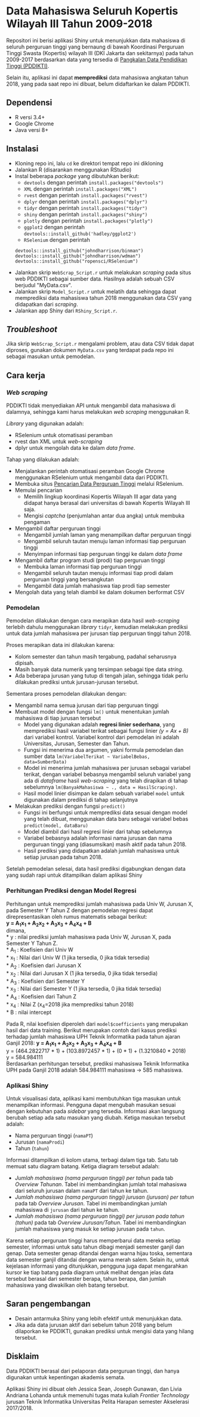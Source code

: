 # Data Mahasiswa Seluruh Kopertis Wilayah III Tahun 2009-2018

Repositori ini berisi aplikasi Shiny untuk menunjukkan data mahasiswa di seluruh perguruan tinggi yang bernaung di bawah Koordinasi Perguruan Tinggi Swasta (Kopertis) wilayah III (DKI Jakarta dan sekitarnya) pada tahun 2009-2017 berdasarkan data yang tersedia di [Pangkalan Data Pendidikan Tinggi (PDDIKTI)](https://forlap.ristekdikti.go.id/).

Selain itu, aplikasi ini dapat **memprediksi** data mahasiswa angkatan tahun 2018, yang pada saat repo ini dibuat, belum didaftarkan ke dalam PDDIKTI.

## Dependensi
- R versi 3.4+
- Google Chrome
- Java versi 8+

## Instalasi
- Kloning repo ini, lalu `cd` ke direktori tempat repo ini dikloning
- Jalankan R (disarankan menggunakan RStudio)
- Instal beberapa _package_ yang dibutuhkan berikut:
  - `devtools` dengan perintah `install.packages("devtools")`
  - `XML` dengan perintah `install.packages("XML")`
  - `rvest` dengan perintah `install.packages("rvest")`
  - `dplyr` dengan perintah `install.packages("dplyr")`
  - `tidyr` dengan perintah `install.packages("tidyr")`
  - `shiny` dengan perintah `install.packages("shiny")`
  - `plotly` dengan perintah `install.packages("plotly")`
  - `ggplot2` dengan perintah `devtools::install_github('hadley/ggplot2')`
  - `RSelenium` dengan perintah  
  ```
  devtools::install_github("johndharrison/binman")
  devtools::install_github("johndharrison/wdman")
  devtools::install_github("ropensci/RSelenium")
  ```
- Jalankan skrip `WebScrap_Script.r` untuk melakukan _scraping_ pada situs web PDDIKTI sebagai sumber data. Hasilnya adalah sebuah CSV berjudul "MyData.csv".
- Jalankan skrip `Model_Script.r` untuk melatih data sehingga dapat memprediksi data mahasiswa tahun 2018 menggunakan data CSV yang didapatkan dari _scraping_.
- Jalankan app Shiny dari `RShiny_Script.r`.

## _Troubleshoot_
Jika skrip `WebScrap_Script.r` mengalami problem, atau data CSV tidak dapat diproses, gunakan dokumen `MyData.csv` yang terdapat pada repo ini sebagai masukan untuk pemodelan.  

## Cara kerja

### _Web scraping_
PDDIKTI tidak menyediakan API untuk mengambil data mahasiswa di dalamnya, sehingga kami harus melakukan _web scraping_ menggunakan R.

_Library_ yang digunakan adalah:
- RSelenium untuk otomatisasi peramban
- rvest dan XML untuk _web-scraping_
- dplyr untuk mengolah data ke dalam _data frame_.

Tahap yang dilakukan adalah:
- Menjalankan perintah otomatisasi peramban Google Chrome menggunakan RSelenium untuk mengambil data dari PDDIKTI.
- Membuka situs [Pencarian Data Perguruan Tinggi](https://forlap.ristekdikti.go.id/perguruantinggi) melalui RSelenium.
- Memulai pencarian
  - Memilih lingkup koordinasi Kopertis Wilayah III agar data yang didapat hanya berasal dari universitas di bawah Kopertis Wilayah III saja.
  - Mengisi _captcha_ (penjumlahan antar dua angka) untuk membuka pengaman
- Mengambil daftar perguruan tinggi
  - Mengambil jumlah laman yang menampilkan daftar perguruan tinggi
  - Mengambil seluruh tautan menuju laman informasi tiap perguruan tinggi
  - Menyimpan informasi tiap perguruan tinggi ke dalam _data frame_
- Mengambil daftar program studi (prodi) tiap perguruan tinggi
  - Membuka laman informasi tiap perguruan tinggi
  - Mengambil seluruh tautan menuju informasi tiap prodi dalam perguruan tinggi yang bersangkutan
  - Mengambil data jumlah mahasiswa tiap prodi tiap semester
- Mengolah data yang telah diambil ke dalam dokumen berformat CSV

### Pemodelan
Pemodelan dilakukan dengan cara merapikan data hasil _web-scraping_ terlebih dahulu menggunakan _library_ `tidyr`, kemudian melakukan prediksi untuk data jumlah mahasiswa per jurusan tiap perguruan tinggi tahun 2018.

Proses merapikan data ini dilakukan karena:
- Kolom semester dan tahun masih tergabung, padahal seharusnya dipisah.
- Masih banyak data numerik yang tersimpan sebagai tipe data _string_.
- Ada beberapa jurusan yang tutup di tengah jalan, sehingga tidak perlu dilakukan prediksi untuk jurusan-jurusan tersebut.

Sementara proses pemodelan dilakukan dengan:
- Mengambil nama semua jurusan dari tiap perguruan tinggi
- Membuat model dengan fungsi `lm()` untuk menentukan jumlah mahasiswa di tiap jurusan tersebut
  - Model yang digunakan adalah **regresi linier sederhana**, yang memprediksi hasil variabel terikat sebagai fungsi linier _(y = Ax + B)_ dari variabel kontrol. Variabel kontrol dari pemodelan ini adalah Universitas, Jurusan, Semester dan Tahun.
  - Fungsi ini menerima dua argumen, yakni formula pemodelan dan sumber data `lm(VariabelTerikat ~ VariabelBebas, data=SumberData)`
  - Model ini menerima jumlah mahasiswa per jurusan sebagai variabel terikat, dengan variabel bebasnya mengambil seluruh variabel yang ada di _dataframe_ hasil _web-scraping_ yang telah dirapikan di tahap sebelumnya `lm(BanyakMahasiswa ~ ., data = HasilScraping)`.
  - Hasil model linier disimpan ke dalam sebuah variabel `model` untuk digunakan dalam prediksi di tahap selanjutnya
- Melakukan prediksi dengan fungsi `predict()`
  - Fungsi ini berfungsi untuk memprediksi data sesuai dengan model yang telah dibuat, menggunakan data baru sebagai variabel bebas `predict(model, dataBaru)`
  - Model diambil dari hasil regresi linier dari tahap sebelumnya
  - Variabel bebasnya adalah informasi nama jurusan dan nama perguruan tinggi yang (diasumsikan) masih aktif pada tahun 2018.
  - Hasil prediksi yang didapatkan adalah jumlah mahasiswa untuk setiap jurusan pada tahun 2018.
  
Setelah pemodelan selesai, data hasil prediksi digabungkan dengan data yang sudah rapi untuk ditampilkan dalam aplikasi Shiny

### Perhitungan Prediksi dengan Model Regresi
Perhitungan untuk memprediksi jumlah mahasiswa pada Univ W, Jurusan X, pada Semester Y Tahun Z dengan pemodelan regresi dapat direpresentasikan oleh rumus matematis sebagai berikut: <br />
**y = A<sub>1</sub>x<sub>1</sub> + A<sub>2</sub>x<sub>2</sub> + A<sub>3</sub>x<sub>3</sub> + A<sub>4</sub>x<sub>4</sub> + B** <br />
  dimana, <br />
    * y    : nilai prediksi jumlah mahasiswa pada Univ W, Jurusan X, pada Semester Y Tahun Z. <br/>
    * A<sub>1</sub> : Koefisien dari Univ W <br/>
    * x<sub>1</sub>  : Nilai dari Univ W (1 jika tersedia, 0 jika tidak tersedia) <br/>
    * A<sub>2</sub> : Koefisien dari Jurusan X <br/>
    * x<sub>2</sub>  : Nilai dari Jurusan X (1 jika tersedia, 0 jika tidak tersedia) <br />
    * A<sub>3</sub> : Koefisien dari Semester Y <br/>
    * x<sub>3</sub>  : Nilai dari Semester Y (1 jika tersedia, 0 jika tidak tersedia) <br />
    * A<sub>4</sub> : Koefisien dari Tahun Z <br/>
    * x<sub>4</sub>  : Nilai Z (x<sub>4</sub>=2018 jika memprediksi tahun 2018) <br />
    * B    : nilai intercept <br />
        
Pada R, nilai koefisien diperoleh dari `model$coefficients` yang merupakan hasil dari data training.
Berikut merupakan contoh dari kasus prediksi terhadap jumlah mahasiswa UPH Teknik Informatika pada tahun ajaran Ganjil 2018:
**y = A<sub>1</sub>x<sub>1</sub> + A<sub>2</sub>x<sub>2</sub> + A<sub>3</sub>x<sub>3</sub> + A<sub>4</sub>x<sub>4</sub> + B** </br>
y = (464.2822717 * 1) + (103.8972457 * 1) + (0 * 1) + (1.3210840 * 2018) </br>
y = 584.984111 </br>
Berdasarkan perhitungan tersebut, prediksi mahasiswa Teknik Informatika UPH pada Ganjil 2018 adalah 584.984111 mahasiswa -> 585 mahasiswa.

### Aplikasi Shiny
Untuk visualisasi data, aplikasi kami membutuhkan tiga masukan untuk menampilkan informasi. Pengguna dapat mengubah masukan sesuai dengan kebutuhan pada _sidebar_ yang tersedia. Informasi akan langsung berubah setiap ada satu masukan yang diubah. Ketiga masukan tersebut adalah:
- Nama perguruan tinggi (`namaPT`)
- Jurusan (`namaProdi`)
- Tahun (`tahun`)

Informasi ditampilkan di kolom utama, terbagi dalam tiga tab. Satu tab memuat satu diagram batang. Ketiga diagram tersebut adalah:
- _Jumlah mahasiswa (nama perguruan tinggi) per tahun_ pada tab _Overview Tahunan_. Tabel ini membandingkan jumlah total mahasiswa dari seluruh jurusan dalam `namaPT` dari tahun ke tahun.
- _Jumlah mahasiswa (nama perguruan tinggi) jurusan (jurusan) per tahun_ pada tab _Overview Jurusan_. Tabel ini membandingkan jumlah mahasiswa di `jurusan` dari tahun ke tahun.
- _Jumlah mahasiswa (nama perguruan tinggi) per jurusan pada tahun (tahun)_ pada tab _Overview Jurusan/Tahun_. Tabel ini membandingkan jumlah mahasiswa yang masuk ke setiap jurusan pada `tahun`.

Karena setiap perguruan tinggi harus memperbarui data mereka setiap semester, informasi untuk satu tahun dibagi menjadi semester ganjil dan genap. Data semester genap ditandai dengan warna hijau toska, sementara data semester ganjil ditandai dengan warna merah salem. Selain itu, untuk kejelasan informasi yang ditunjukkan, pengguna juga dapat mengarahkan kursor ke tiap batang pada diagram untuk melihat dengan jelas data tersebut berasal dari semester berapa, tahun berapa, dan jumlah mahasiswa yang diwakilkan oleh batang tersebut.

## Saran pengembangan
- Desain antarmuka Shiny yang lebih efektif untuk menunjukkan data.
- Jika ada data jurusan aktif dari sebelum tahun 2018 yang belum dilaporkan ke PDDIKTI, gunakan prediksi untuk mengisi data yang hilang tersebut.

## Disklaim
Data PDDIKTI berasal dari pelaporan data perguruan tinggi, dan hanya digunakan untuk kepentingan akademis semata.

Aplikasi Shiny ini dibuat oleh Jessica Sean, Joseph Gunawan, dan Livia Andriana Lohanda untuk memenuhi tugas mata kuliah _Frontier Technology_ jurusan Teknik Informatika Universitas Pelita Harapan semester Akselerasi 2017/2018.
